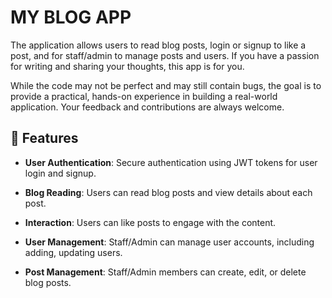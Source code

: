 # MY BLOG APP

The application allows users to read blog posts, login or signup to like a post, and for staff/admin to manage posts and users. If you have a passion for writing and sharing your thoughts, this app is for you.

While the code may not be perfect and may still contain bugs, the goal is to provide a practical, hands-on experience in building a real-world application. Your feedback and contributions are always welcome.


## 🌟 Features

- **User Authentication**: Secure authentication using JWT tokens for user login and signup.
  
- **Blog Reading**: Users can read blog posts and view details about each post.
  
- **Interaction**: Users can like posts to engage with the content.
  
- **User Management**: Staff/Admin can manage user accounts, including adding, updating users.
  
- **Post Management**: Staff/Admin members can create, edit, or delete blog posts.


